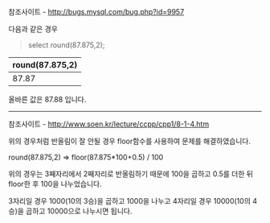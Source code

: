 참조사이트 - http://bugs.mysql.com/bug.php?id=9957

다음과 같은 경우

> select  round(87.875,2);

|round(87.875,2)|
|-|
|87.87|

올바른 값은 87.88 입니다.

---

참조사이트 - http://www.soen.kr/lecture/ccpp/cpp1/8-1-4.htm

위의 경우처럼 반올림이 잘 안될 경우 floor함수를 사용하여 문제를 해결하였습니다.

round(87.875,2) => floor(87.875*100+0.5) / 100

위의 경우는 3째자리에서 2째자리로 반올림하기 때문에 100을 곱하고 0.5를 더한 뒤 floor한 후 100을 나누었습니다.

3자리일 경우 1000(10의 3승)을 곱하고 1000을 나누고 4자리일 경우 10000(10의 4승)을 곱하고 10000으로 나누시면 됩니다.


